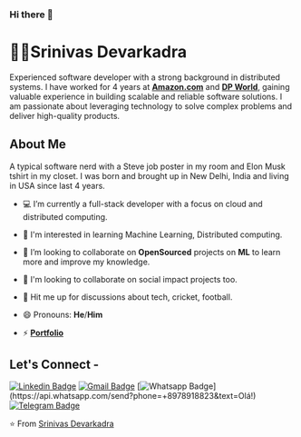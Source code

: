 ### Hi there 👋

<!--
**srinivasDevarkadra/srinivasDevarkadra** is a ✨ _special_ ✨ repository because its `README.md` (this file) appears on your GitHub profile.

Here are some ideas to get you started:

- 🔭 I’m currently working on ...
- 🌱 I’m currently learning ...
- 👯 I’m looking to collaborate on ...
- 🤔 I’m looking for help with ...
- 💬 Ask me about ...
- 📫 How to reach me: ...
- 😄 Pronouns: ...
- ⚡ Fun fact: ...
-->



# :man_technologist:Srinivas Devarkadra

Experienced software developer with a strong background in distributed systems. I have worked for 4 years at  <a href="https://http://www.amazon.com/"> <b>Amazon.com</b></a> and  <a href="https://www.dpworld.com/"> <b>DP World</b></a>, gaining valuable experience in building scalable and reliable software solutions. I am passionate about leveraging technology to solve complex problems and deliver high-quality products.



## About Me

A typical software nerd with a Steve job poster in my room and Elon Musk tshirt in my closet. I was born and brought up in New Delhi, India and living in USA since last 4 years.

- 💻 I’m currently a full-stack developer with a focus on cloud and distributed computing.

- 🌱 I'm interested in learning Machine Learning, Distributed computing.

- 🔭 I’m looking to collaborate on **OpenSourced** projects on **ML** to learn more and improve my knowledge.

- 👯 I'm looking to collaborate on social impact projects too.

- 💬 Hit me up for discussions about tech, cricket, football.

- 😄 Pronouns: **He**/**Him**

- ⚡ <a href="https://srinivasdevarkadra.github.io/"> <b>Portfolio</b></a>

## Let's Connect -


[![Linkedin Badge](https://img.shields.io/badge/-srinivasdevarkadra-blue?style=flat-square&logo=Linkedin&logoColor=white&link=https://www.linkedin.com/in/srinivas-dk/)](https://www.linkedin.com/in/srinivas-dk/)
[![Gmail Badge](https://img.shields.io/badge/-srinnivas.ms@gmail.com-c14438?style=flat-square&logo=Gmail&logoColor=white&link=mailto:srinnivas.ms@gmail.com)](mailto:ahemant.pandey17@gmail.com)
[![Whatsapp Badge](https://img.shields.io/badge/-Whatsapp-4CA143?style=flat-square&labelColor=4CA143&logo=whatsapp&logoColor=white&link=https://api.whatsapp.com/send?phone=+918978918823&text=Olá!)](https://api.whatsapp.com/send?phone=+8978918823&text=Olá!)
[![Telegram Badge](https://img.shields.io/badge/-srinivasDevarkadra-1ca0f1?style=flat-square&labelColor=1ca0f1&logo=telegram&logoColor=white&link=https://t.me/Sdevarkadra)](https://t.me/hemantpandey17)


⭐ From [Srinivas Devarkadra](https://github.com/srinivasDevarkadra)


